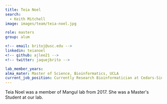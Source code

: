 ```yaml
---
title: Teia Noel
search:
  - Keith Mitchell
image: images/team/teia-noel.jpg

role: masters
group: alum

<!-- email: britoj@usc.edu -->
linkedin: teianoel
<!-- github: ajlee21 -->
<!-- twitter: jaquejbrito -->

lab_member_years:
alma_mater: Master of Science, Bioinformatics, UCLA
current_job_position: Currently Research Bioinformatician at Cedars-Sinai
---
```


Teia Noel was a member of Mangul lab from 2017. She was a Master's Student at our lab.
